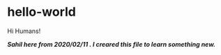 # hello-world
Hi Humans!

<i><b>Sahil here from 2020/02/11 . I creared this file to learn something new.</b></i>

